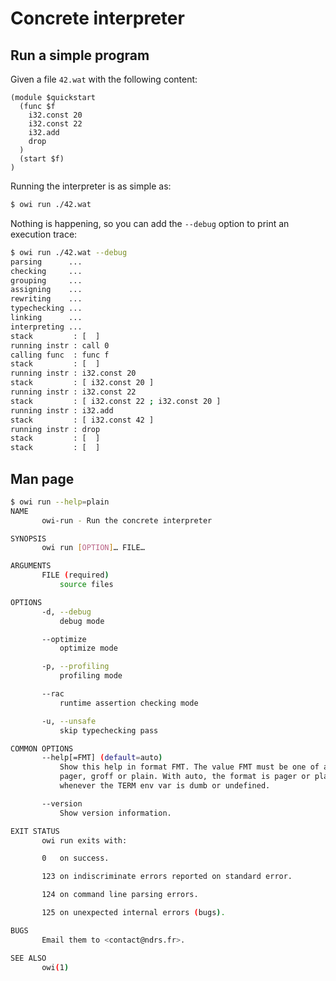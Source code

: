 # Concrete interpreter

## Run a simple program

Given a file `42.wat` with the following content:

<!-- $MDX file=42.wat -->
```wat
(module $quickstart
  (func $f
    i32.const 20
    i32.const 22
    i32.add
    drop
  )
  (start $f)
)
```

Running the interpreter is as simple as:

```sh
$ owi run ./42.wat
```

Nothing is happening, so you can add the `--debug` option to print an execution trace:

```sh
$ owi run ./42.wat --debug
parsing      ...
checking     ...
grouping     ...
assigning    ...
rewriting    ...
typechecking ...
linking      ...
interpreting ...
stack         : [  ]
running instr : call 0
calling func  : func f
stack         : [  ]
running instr : i32.const 20
stack         : [ i32.const 20 ]
running instr : i32.const 22
stack         : [ i32.const 22 ; i32.const 20 ]
running instr : i32.add
stack         : [ i32.const 42 ]
running instr : drop
stack         : [  ]
stack         : [  ]
```

## Man page

```sh
$ owi run --help=plain
NAME
       owi-run - Run the concrete interpreter

SYNOPSIS
       owi run [OPTION]… FILE…

ARGUMENTS
       FILE (required)
           source files

OPTIONS
       -d, --debug
           debug mode

       --optimize
           optimize mode

       -p, --profiling
           profiling mode

       --rac
           runtime assertion checking mode

       -u, --unsafe
           skip typechecking pass

COMMON OPTIONS
       --help[=FMT] (default=auto)
           Show this help in format FMT. The value FMT must be one of auto,
           pager, groff or plain. With auto, the format is pager or plain
           whenever the TERM env var is dumb or undefined.

       --version
           Show version information.

EXIT STATUS
       owi run exits with:

       0   on success.

       123 on indiscriminate errors reported on standard error.

       124 on command line parsing errors.

       125 on unexpected internal errors (bugs).

BUGS
       Email them to <contact@ndrs.fr>.

SEE ALSO
       owi(1)

```
